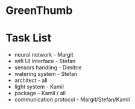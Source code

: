 # GreenThumb

# Task List

- neural network          - Margit
- wifi UI interface	      - Stefan
- sensors handling		    - Dimitrie
- watering system			    - Stefan
- architect					      - all
- light system				    - Kamil
- package				    	    - Kamil / all
- communication protocol  - Margit/Stefan/Kamil

